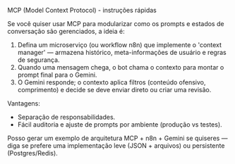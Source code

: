 MCP (Model Context Protocol) - instruções rápidas

Se você quiser usar MCP para modularizar como os prompts e estados de conversação são gerenciados, a ideia é:

1. Defina um microserviço (ou workflow n8n) que implemente o 'context manager' — armazena histórico, meta-informações de usuário e regras de segurança.
2. Quando uma mensagem chega, o bot chama o contexto para montar o prompt final para o Gemini.
3. O Gemini responde; o contexto aplica filtros (conteúdo ofensivo, comprimento) e decide se deve enviar direto ou criar uma revisão.

Vantagens:
- Separação de responsabilidades.
- Fácil auditoria e ajuste de prompts por ambiente (produção vs testes).

Posso gerar um exemplo de arquitetura MCP + n8n + Gemini se quiseres — diga se prefere uma implementação leve (JSON + arquivos) ou persistente (Postgres/Redis).